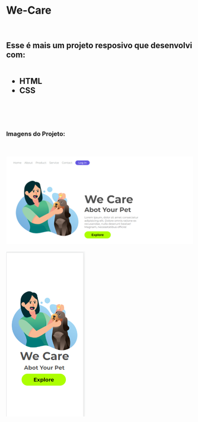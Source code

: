 <h1> We-Care</h1>
<br>
<h2>Esse é mais um projeto resposivo que desenvolvi com:
<br>
<br>
 
- HTML 
- CSS
<br>
<br>

<h3>Imagens do Projeto:</h3>
<br>
<br>
<img src="https://raw.githubusercontent.com/ewertonprado1910/We-Care/59a3a2e433e7b011a56684f302b2e82998f42b0f/assets/WE%20CARE.png" alt:"img-fundo">
<br>
<br>
<img src="https://raw.githubusercontent.com/ewertonprado1910/We-Care/59a3a2e433e7b011a56684f302b2e82998f42b0f/assets/WE%20CARE%20CEL.png" alt:"img-cel">






